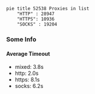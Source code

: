
```mermaid
pie title 52538 Proxies in list
    "HTTP" : 28947
    "HTTPS": 10936
    "SOCKS" : 19204
```

### Some Info
#### Average Timeout

- mixed: 3.8s
- http: 2.0s
- https: 8.1s
- socks: 6.2s